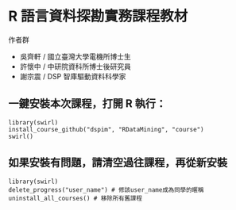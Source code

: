 # R 語言資料探勘實務課程教材

作者群
- 吳齊軒 / 國立臺灣大學電機所博士生
- 許懷中 / 中研院資科所博士後研究員
- 謝宗震 / DSP 智庫驅動資料科學家


## 一鍵安裝本次課程，打開 R 執行：
```
library(swirl)
install_course_github("dspim", "RDataMining", "course")
swirl()
```

## 如果安裝有問題，請清空過往課程，再從新安裝
```
library(swirl)
delete_progress("user_name") # 修該user_name成為同學的暱稱
uninstall_all_courses() # 移除所有舊課程
```
